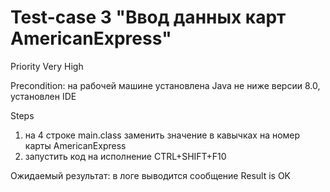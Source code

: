 # Test-case 3 "Ввод данных карт AmericanExpress"
Priority Very High

Precondition: на рабочей машине установлена Java не ниже версии 8.0, установлен IDE

Steps

1. на 4 строке main.class заменить значение в кавычках на номер карты AmericanExpress
1. запустить код на исполнение CTRL+SHIFT+F10

Ожидаемый результат: в логе выводится сообщение Result is OK

